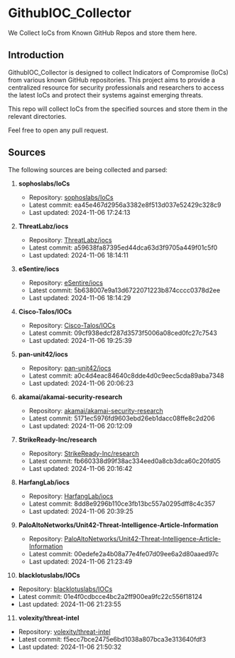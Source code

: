 # GithubIOC_Collector

We Collect IoCs from Known GitHub Repos and store them here. 

## Introduction

GithubIOC_Collector is designed to collect Indicators of Compromise (IoCs) from various known GitHub repositories. This project aims to provide a centralized resource for security professionals and researchers to access the latest IoCs and protect their systems against emerging threats.

This repo will collect IoCs from the specified sources and store them in the relevant directories.

Feel free to open any pull request.

## Sources

The following sources are being collected and parsed:

1. **sophoslabs/IoCs**
   - Repository: [sophoslabs/IoCs](https://github.com/sophoslabs/IoCs)
   - Latest commit: ea45e467d2956a3382e8f513d037e52429c328c9
   - Last updated: 2024-11-06 17:24:13

2. **ThreatLabz/iocs**
   - Repository: [ThreatLabz/iocs](https://github.com/ThreatLabz/iocs)
   - Latest commit: a59638fa87395ed44dca63d3f9705a449f01c5f0
   - Last updated: 2024-11-06 18:14:11

3. **eSentire/iocs**
   - Repository: [eSentire/iocs](https://github.com/eSentire/iocs)
   - Latest commit: 5b638007e9a13d6722071223b874cccc0378d2ee
   - Last updated: 2024-11-06 18:14:29

4. **Cisco-Talos/IOCs**
   - Repository: [Cisco-Talos/IOCs](https://github.com/Cisco-Talos/IOCs)
   - Latest commit: 09cf938edcf287d3573f5006a08ced0fc27c7543
   - Last updated: 2024-11-06 19:25:39

5. **pan-unit42/iocs**
   - Repository: [pan-unit42/iocs](https://github.com/pan-unit42/iocs)
   - Latest commit: a0c4d4eac84640c8dde4d0c9eec5cda89aba7348
   - Last updated: 2024-11-06 20:06:23

6. **akamai/akamai-security-research**
   - Repository: [akamai/akamai-security-research](https://github.com/akamai/akamai-security-research)
   - Latest commit: 5171ec5976fd9603ebd26eb1dacc08ffe8c2d206
   - Last updated: 2024-11-06 20:12:09

7. **StrikeReady-Inc/research**
   - Repository: [StrikeReady-Inc/research](https://github.com/StrikeReady-Inc/research)
   - Latest commit: fb660338d99f38ac334eed0a8cb3dca60c20fd05
   - Last updated: 2024-11-06 20:16:42

8. **HarfangLab/iocs**
   - Repository: [HarfangLab/iocs](https://github.com/HarfangLab/iocs)
   - Latest commit: 8dd8e9296b110ce3fb13bc557a0295dff8c4c357
   - Last updated: 2024-11-06 20:39:25

9. **PaloAltoNetworks/Unit42-Threat-Intelligence-Article-Information**
   - Repository: [PaloAltoNetworks/Unit42-Threat-Intelligence-Article-Information](https://github.com/PaloAltoNetworks/Unit42-Threat-Intelligence-Article-Information)
   - Latest commit: 00edefe2a4b08a77e4fe07d09ee6a2d80aaed97c
   - Last updated: 2024-11-06 21:23:49

10. **blacklotuslabs/IOCs**
   - Repository: [blacklotuslabs/IOCs](https://github.com/blacklotuslabs/IOCs)
   - Latest commit: 01e4f0cdbcce4bc2a2ff900ea9fc22c556f18124
   - Last updated: 2024-11-06 21:23:55

11. **volexity/threat-intel**
   - Repository: [volexity/threat-intel](https://github.com/volexity/threat-intel)
   - Latest commit: f5ecc7bce2475e6bd1038a807bca3e313640fdf3
   - Last updated: 2024-11-06 21:50:32

